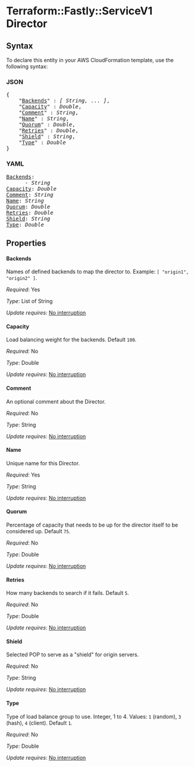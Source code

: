 # Terraform::Fastly::ServiceV1 Director

## Syntax

To declare this entity in your AWS CloudFormation template, use the following syntax:

### JSON

<pre>
{
    "<a href="#backends" title="Backends">Backends</a>" : <i>[ String, ... ]</i>,
    "<a href="#capacity" title="Capacity">Capacity</a>" : <i>Double</i>,
    "<a href="#comment" title="Comment">Comment</a>" : <i>String</i>,
    "<a href="#name" title="Name">Name</a>" : <i>String</i>,
    "<a href="#quorum" title="Quorum">Quorum</a>" : <i>Double</i>,
    "<a href="#retries" title="Retries">Retries</a>" : <i>Double</i>,
    "<a href="#shield" title="Shield">Shield</a>" : <i>String</i>,
    "<a href="#type" title="Type">Type</a>" : <i>Double</i>
}
</pre>

### YAML

<pre>
<a href="#backends" title="Backends">Backends</a>: <i>
      - String</i>
<a href="#capacity" title="Capacity">Capacity</a>: <i>Double</i>
<a href="#comment" title="Comment">Comment</a>: <i>String</i>
<a href="#name" title="Name">Name</a>: <i>String</i>
<a href="#quorum" title="Quorum">Quorum</a>: <i>Double</i>
<a href="#retries" title="Retries">Retries</a>: <i>Double</i>
<a href="#shield" title="Shield">Shield</a>: <i>String</i>
<a href="#type" title="Type">Type</a>: <i>Double</i>
</pre>

## Properties

#### Backends

Names of defined backends to map the director to. Example: `[ "origin1", "origin2" ]`.

_Required_: Yes

_Type_: List of String

_Update requires_: [No interruption](https://docs.aws.amazon.com/AWSCloudFormation/latest/UserGuide/using-cfn-updating-stacks-update-behaviors.html#update-no-interrupt)

#### Capacity

Load balancing weight for the backends. Default `100`.

_Required_: No

_Type_: Double

_Update requires_: [No interruption](https://docs.aws.amazon.com/AWSCloudFormation/latest/UserGuide/using-cfn-updating-stacks-update-behaviors.html#update-no-interrupt)

#### Comment

An optional comment about the Director.

_Required_: No

_Type_: String

_Update requires_: [No interruption](https://docs.aws.amazon.com/AWSCloudFormation/latest/UserGuide/using-cfn-updating-stacks-update-behaviors.html#update-no-interrupt)

#### Name

Unique name for this Director.

_Required_: Yes

_Type_: String

_Update requires_: [No interruption](https://docs.aws.amazon.com/AWSCloudFormation/latest/UserGuide/using-cfn-updating-stacks-update-behaviors.html#update-no-interrupt)

#### Quorum

Percentage of capacity that needs to be up for the director itself to be considered up. Default `75`.

_Required_: No

_Type_: Double

_Update requires_: [No interruption](https://docs.aws.amazon.com/AWSCloudFormation/latest/UserGuide/using-cfn-updating-stacks-update-behaviors.html#update-no-interrupt)

#### Retries

How many backends to search if it fails. Default `5`.

_Required_: No

_Type_: Double

_Update requires_: [No interruption](https://docs.aws.amazon.com/AWSCloudFormation/latest/UserGuide/using-cfn-updating-stacks-update-behaviors.html#update-no-interrupt)

#### Shield

Selected POP to serve as a "shield" for origin servers.

_Required_: No

_Type_: String

_Update requires_: [No interruption](https://docs.aws.amazon.com/AWSCloudFormation/latest/UserGuide/using-cfn-updating-stacks-update-behaviors.html#update-no-interrupt)

#### Type

Type of load balance group to use. Integer, 1 to 4. Values: `1` (random), `3` (hash), `4` (client).  Default `1`.

_Required_: No

_Type_: Double

_Update requires_: [No interruption](https://docs.aws.amazon.com/AWSCloudFormation/latest/UserGuide/using-cfn-updating-stacks-update-behaviors.html#update-no-interrupt)

